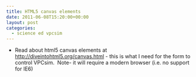 ```yaml
---
title: HTML5 canvas elements
date: 2011-06-08T15:20:00+00:00
layout: post
categories:
  - science ed vpcsim
---
```

  * Read about html5 canvas elements at http://diveintohtml5.org/canvas.html - this is what I need for the form to control VPCsim.  Note- it will require a modern browser (i.e. no support for IE6)
